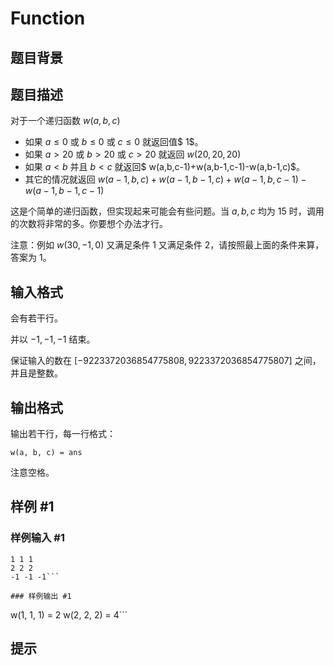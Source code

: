 # Function

## 题目背景



## 题目描述

对于一个递归函数 $w(a,b,c)$


- 如果 $a \le 0$ 或 $b \le 0$ 或 $c \le 0$ 就返回值$ 1$。
- 如果 $a>20$ 或 $b>20$ 或 $c>20$ 就返回 $w(20,20,20)$
- 如果 $a<b$ 并且 $b<c$ 就返回$ w(a,b,c-1)+w(a,b-1,c-1)-w(a,b-1,c)$。
- 其它的情况就返回 $w(a-1,b,c)+w(a-1,b-1,c)+w(a-1,b,c-1)-w(a-1,b-1,c-1)$


这是个简单的递归函数，但实现起来可能会有些问题。当 $a,b,c$ 均为 $15$ 时，调用的次数将非常的多。你要想个办法才行。

注意：例如 $w(30,-1,0)$ 又满足条件 $1$ 又满足条件 $2$，请按照最上面的条件来算，答案为 $1$。

## 输入格式

会有若干行。

并以 $-1,-1,-1$ 结束。

保证输入的数在 $[-9223372036854775808,9223372036854775807]$ 之间，并且是整数。


## 输出格式

输出若干行，每一行格式：

`w(a, b, c) = ans`

注意空格。


## 样例 #1

### 样例输入 #1
```
1 1 1
2 2 2
-1 -1 -1```

### 样例输出 #1

```
w(1, 1, 1) = 2
w(2, 2, 2) = 4```

## 提示


